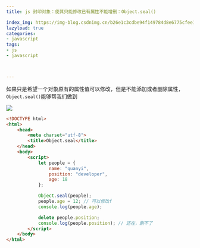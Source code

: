 ```yaml
---
title: js 封印对象：使其只能修改已有属性不能增删：Object.seal()

index_img: https://img-blog.csdnimg.cn/b26e1c3cdbe94f149784d8e6775cfee1.png
lazyload: true
categories:
- javascript
tags:
- js
- javascript



---
```













如果只是希望一个对象原有的属性值可以修改，但是不能添加或者删除属性，`Object.seal()`能够帮我们做到

![](https://img-blog.csdnimg.cn/b26e1c3cdbe94f149784d8e6775cfee1.png)


```html
<!DOCTYPE html>
<html>
	<head>
		<meta charset="utf-8">
		<title>Object.seal</title>
	</head>
	<body>
		<script>
			let people = {
				name: "quanyi",
				position: "developer",
				age: 18
			};

			Object.seal(people);
			people.age = 12; // 可以修改f
			console.log(people.age);

			delete people.position;
			console.log(people.position); // 还在，删不了
		</script>
	</body>
</html>

```

